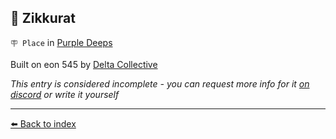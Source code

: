 ## 🗼 Zikkurat

`🪧 Place` in [Purple Deeps](/purple_deeps.md)

Built on eon 545 by [Delta Collective](/delta_collective.md)

_This entry is considered incomplete - you can request more info for it [on discord](<https://discord.com/channels/562910943848169472/1173922660489633802>) or write it yourself_


----------
[⬅️ Back to index](/index.md#e480_s)